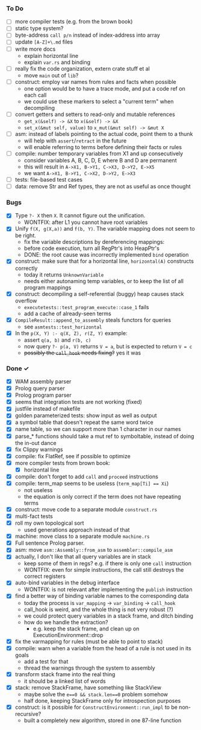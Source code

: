 ### To Do
- [ ] more compiler tests (e.g. from the brown book)
- [ ] static type system?
- [ ] byte-address `call p/n` instead of index-address into array
- [ ] update `[A-Z]+\.md` files
- [ ] write more docs
    * explain horizontal line
    * explain `var.rs` and binding
- [ ] really fix the code organization, extern crate stuff et al
    * move `main` out of `lib`?
- [ ] construct: employ var names from rules and facts when possible
    * one option would be to have a trace mode, and put a code ref on each call
    * we could use these markers to select a "current term" when decompiling
- [ ] convert getters and setters to read-only and mutable references
    * `get_x(&self) -> &X` to `x(&self) -> &X` 
    * `set_x(&mut self, value)` to `x_mut(&mut self) -> &mut X`
- [ ] asm: instead of labels pointing to the actual code, point them to a thunk
    * will help with `assert`/`retract` in the future
    * will enable referring to terms before defining their facts or rules
- [ ] compile: number temporary variables from X1 and up consecutively
    * consider variables A, B, C, D, E where B and D are permanent
    * this will result in `A->X1, B->Y1, C->X3, D->Y2, E->X5`
    * we want `A->X1, B->Y1, C->X2, D->Y2, E->X3`
- [ ] tests: file-based test cases
- [ ] data: remove Str and Ref types, they are not as useful as once thought

### Bugs
- [x] Type `?- X` then `X`. It cannot figure out the unification. 
    * WONTFIX: after L1 you cannot have root variables
- [x] Unify `f(X, g(X,a))` and `f(b, Y)`. The variable mapping does not seem to be right.
    * fix the variable descriptions by dereferencing mappings:
    * before code execution, turn all RegPtr's into HeapPtr's
    * DONE: the root cause was incorrectly implemented `bind` operation
- [x] construct: make sure that for a horizontal line, `horizontal(A)` constructs correctly
    * today it returns `UnknownVariable`
    * needs either autonaming temp variables, or to keep the list of all program mappings
- [x] construct: decompiling a self-referential (buggy) heap causes stack overflow
    * `executetests::test_program_execute::case_1` fails
    * add a cache of already-seen terms
- [x] `CompileResult::append_to_assembly` steals functors for queries
    * see `asmtests::test_horizontal`
- [x] In the `p(X, Y) :- q(X, Z), r(Z, Y)` example:
    * assert `q(a, b)` and `r(b, c)`
    * now query `?- p(a, V)` returns `V = a`, but is expected to return `V = c`
    * ~~possibly the `call_hook` needs fixing?~~ yes it was

### Done ✓
- [x] WAM assembly parser
- [x] Prolog query parser
- [x] Prolog program parser
- [x] seems that integration tests are not working (fixed)
- [x] justfile instead of makefile
- [x] golden parameterized tests: show input as well as output
- [x] a symbol table that doesn't repeat the same word twice
- [x] name table, so we can support more than 1 character in our names
- [x] parse_* functions should take a mut ref to symboltable, instead of doing the in-out dance
- [x] fix Clippy warnings
- [x] compile: fix FlatRef, see if possible to optimize
- [x] more compiler tests from brown book:
    * [x] horizontal line
- [x] compile: don't forget to add `call` and `proceed` instructions
- [x] compile: term_map seems to be useless (`term_map[Ti] == Xi`)
    * not useless
    * the equation is only correct if the term does not have repeating terms
- [x] construct: move code to a separate module `construct.rs`
- [x] multi-fact tests
- [x] roll my own topological sort 
    * used generations approach instead of that
- [x] machine: move class to a separate module `machine.rs`
- [x] Full sentence Prolog parser.
- [x] asm: move `asm::Assembly::from_asm` to `assembler::compile_asm`
- [x] actually, I don't like that all query variables are in stack
    * keep some of them in regs? e.g. if there is only one `call` instruction
    * WONTFIX: even for simple instructions, the call still destroys the correct registers
- [x] auto-bind variables in the debug interface
    * WONTFIX: is not relevant after implementing the `publish` instruction
- [x] find a better way of binding variable names to the corresponding data
    * today the process is `var_mapping` -> `var_binding` -> `call_hook`
    * call_hook is weird, and the whole thing is not very robust (?)
    * we could protect query variables in a stack frame, and ditch binding
    * how do we handle the extraction? 
        * e.g. keep the stack frame, and clean up on ExecutionEnvironment::drop
- [x] fix the varmapping for rules (must be able to point to stack)
- [x] compile: warn when a variable from the head of a rule is not used in its goals
    * add a test for that
    * thread the warnings through the system to assembly
- [x] transform stack frame into the real thing
    * it should be a linked list of words
- [x] stack: remove StackFrame, have something like StackView
    * maybe solve the `e==0 && stack.len==0` problem somehow
    * half done, keeping StackFrame only for introspection purposes
- [x] construct: is it possible for `ConstructEnvironment::run_impl` to be non-recursive?
    * built a completely new algorithm, stored in one 87-line function